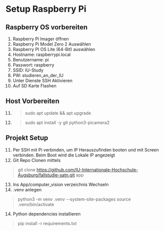 # Setup Raspberry Pi

## Raspberry OS vorbereiten
1. Raspberry Pi Imager öffnen
2. Raspberry Pi Model Zero 2 Auswählen
3. Raspberry PI OS Lite (64-Bit) auswählen
4. Hostname: raspberrypi.local
5. Benutzername: pi
6. Passwort: raspberry
7. SSID: IU-Study
8. PW: studieren_an_der_IU
9. Unter Dienste SSH Aktivieren
10. Auf SD Karte Flashen

## Host Vorbereiten
11. >sudo apt update && apt upgrade
12. >sudo apt install -y git python3-picamera2
## Projekt Setup
11. Per SSH mit Pi verbinden, um IP Herauszufinden booten und mit Screen verbinden. Beim Boot wird die Lokale IP angezeigt
12. Git Repo Clonen mittels
> git clone https://github.com/IU-Internationale-Hochschule-Augsburg/fallstudie-satn.git app

13. Ins App/computer_vision verzeichnis Wechseln
14. .venv anlegen
> python3 -m venv .venv --system-site-packages
> source .venv/bin/activate

14. Python dependencies installieren
> pip install -r requirements.txt